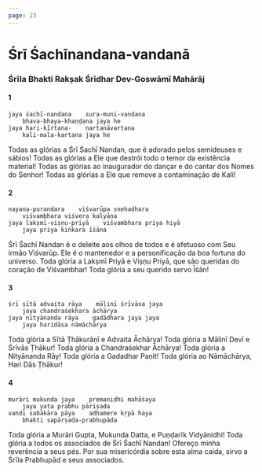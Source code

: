 ```yaml
---
page: 23
---
```


# Śrī Śachīnandana-vandanā

### Śrīla Bhakti Rakṣak Śrīdhar Dev-Goswāmī Mahārāj

#### 1

    jaya śachī-nandana    sura-muni-vandana
        bhava-bhaya-khaṇḍana jaya he
    jaya hari-kīrtana-    nartanāvartana
        kali-mala-kartana jaya he

Todas as glórias a Śrī Śachī Nandan, que é adorado pelos semideuses e sábios! Todas as glórias a Ele que destrói todo o temor da existência material! Todas as glórias ao inaugurador do dançar e do cantar dos Nomes do Senhor! Todas as glórias a Ele que remove a contaminação de Kali!

#### 2

    nayana-purandara    viśvarūpa snehadhara
        viśvambhara viśvera kalyāṇa
    jaya lakṣmī-viṣṇu-priyā    viśvambhara priya hiyā
        jaya priya kiṅkara īśāna

Śrī Śachī Nandan é o deleite aos olhos de todos e é afetuoso com Seu irmão Viśvarūp. Ele é o mantenedor e a personificação da boa fortuna do universo. Toda glória a Lakṣmī Priyā e Viṣṇu Priyā, que são queridas do coração de Viśvambhar! Toda glória a seu querido servo Īśān!

#### 3

    śrī sītā advaita rāya    mālinī śrīvāsa jaya
        jaya chandraśekhara āchārya
    jaya nityānanda rāya    gadādhara jaya jaya
        jaya haridāsa nāmāchārya

Toda glória a Sītā Ṭhākurāṇī e Advaita Āchārya! Toda glória a Mālinī Devī e Śrīvās Ṭhākur! Toda glória a Chandraśekhar Āchārya! Toda glória a Nityānanda Rāy! Toda glória a Gadadhar Paṇit! Toda glória ao Nāmāchārya, Hari Dās Ṭhākur!

#### 4

    murāri mukunda jaya    premanidhi mahāśaya
        jaya yata prabhu pāriṣada
    vandi sabākāra pāya    adhamere kṛpā haya
        bhakti sapārṣada-prabhupāda

Toda glória a Murāri Gupta, Mukunda Datta, e Puṇḍarīk Vidyānidhi! Toda glória a todos os associados de Śrī Śachī Nandan! Ofereço minha reverência a seus pés. Por sua misericórdia sobre esta alma caída, sirvo a Śrīla Prabhupād e seus associados.

